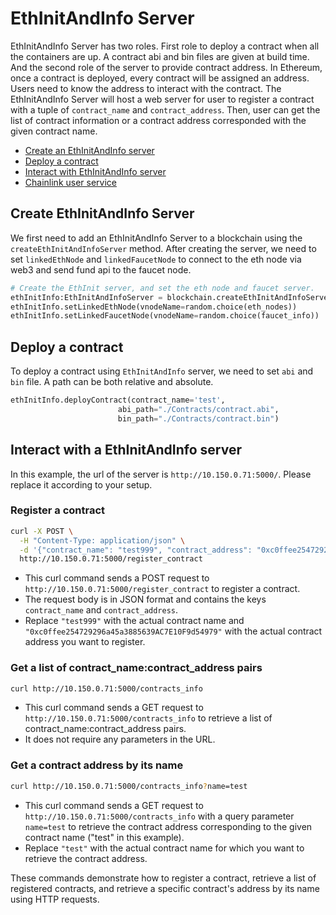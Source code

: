 # EthInitAndInfo Server

EthInitAndInfo Server has two roles. First role to deploy a contract when all the containers are up. A contract abi and bin files are given at build time. And the second role of the server to provide contract address. In Ethereum, once a contract is deployed, every contract will be assigned an address. Users need to know the address to interact with the contract. The EthInitAndInfo Server will host a web server for user to register a contract with a tuple of `contract_name` and `contract_address`. Then, user can get the list of contract information or a contract address corresponded with the given contract name.

- [Create an EthInitAndInfo server](#add-ethinitandinfo-server)
- [Deploy a contract](#deploy-contract)
- [Interact with EthInitAndInfo server](#interact-with-server)
- [Chainlink user service](#user-service)

<a id="add-ethinitandinfo-server"></a>
## Create EthInitAndInfo Server

We first need to add an EthInitAndInfo Server to a blockchain using the `createEthInitAndInfoServer` method. After creating the server, we need to set `linkedEthNode` and `linkedFaucetNode` to connect to the eth node via web3 and send fund api to the faucet node.
```python
# Create the EthInit server, and set the eth node and faucet server.
ethInitInfo:EthInitAndInfoServer = blockchain.createEthInitAndInfoServer('eth_init_info')
ethInitInfo.setLinkedEthNode(vnodeName=random.choice(eth_nodes))
ethInitInfo.setLinkedFaucetNode(vnodeName=random.choice(faucet_info))
```

<a id="deploy-contract"></a>
## Deploy a contract

To deploy a contract using `EthInitAndInfo` server, we need to set `abi` and `bin` file. A path can be both relative and absolute.
```python
ethInitInfo.deployContract(contract_name='test', 
                        abi_path="./Contracts/contract.abi",
                        bin_path="./Contracts/contract.bin")
```

<a id="interact-with-server"></a>
## Interact with a EthInitAndInfo server

In this example, the url of the server is `http://10.150.0.71:5000/`. Please replace it according to your setup.

### Register a contract

```sh
curl -X POST \
  -H "Content-Type: application/json" \
  -d '{"contract_name": "test999", "contract_address": "0xc0ffee254729296a45a3885639AC7E10F9d54979"}' \
  http://10.150.0.71:5000/register_contract
```

- This curl command sends a POST request to `http://10.150.0.71:5000/register_contract` to register a contract.
- The request body is in JSON format and contains the keys `contract_name` and `contract_address`.
- Replace `"test999"` with the actual contract name and `"0xc0ffee254729296a45a3885639AC7E10F9d54979"` with the actual contract address you want to register.

### Get a list of contract_name:contract_address pairs

```sh
curl http://10.150.0.71:5000/contracts_info
```

- This curl command sends a GET request to `http://10.150.0.71:5000/contracts_info` to retrieve a list of contract_name:contract_address pairs.
- It does not require any parameters in the URL.

### Get a contract address by its name

```sh
curl http://10.150.0.71:5000/contracts_info?name=test
```

- This curl command sends a GET request to `http://10.150.0.71:5000/contracts_info` with a query parameter `name=test` to retrieve the contract address corresponding to the given contract name ("test" in this example).
- Replace `"test"` with the actual contract name for which you want to retrieve the contract address.

These commands demonstrate how to register a contract, retrieve a list of registered contracts, and retrieve a specific contract's address by its name using HTTP requests.
